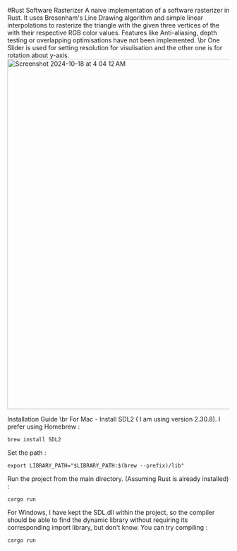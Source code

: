 #Rust Software Rasterizer
A naive implementation of a software rasterizer in Rust. It uses Bresenham's Line Drawing algorithm and simple linear interpolations to rasterize the triangle with the given three vertices of the with their respective RGB color values. Features like Anti-aliasing, depth testing or overlapping optimisations have not been implemented. \br
One Slider is used for setting resolution for visulisation and the other one is for rotation about y-axis.
<img width="792" alt="Screenshot 2024-10-18 at 4 04 12 AM" src="https://github.com/user-attachments/assets/6a8edff1-7803-4471-96a5-0f3902f72598">


Installation Guide \br
For Mac - 
Install SDL2 ( I am using version 2.30.8). I prefer using Homebrew : 
```
brew install SDL2
```
Set the path : 
```
export LIBRARY_PATH="$LIBRARY_PATH:$(brew --prefix)/lib"
```
Run the project from the main directory. (Assuming Rust is already installed) : 
```
cargo run
```
For Windows, I have kept the SDL.dll within the project, so the compiler should be able to find the dynamic library without requiring its corresponding import library, but don't know. You can try compiling :
```
cargo run
```
